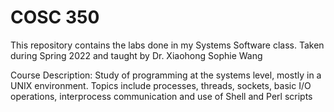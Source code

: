 # COSC 350
This repository contains the labs done in my Systems Software class. Taken during Spring 2022 and taught by Dr. Xiaohong Sophie Wang

Course Description:
Study of programming at the systems level, mostly in a UNIX environment. Topics include processes, threads, sockets, basic I/O operations, interprocess communication and use of Shell and Perl scripts
